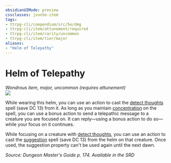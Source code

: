 ```yaml
---
obsidianUIMode: preview
cssclasses: json5e-item
tags:
- ttrpg-cli/compendium/src/5e/dmg
- ttrpg-cli/item/attunement/required
- ttrpg-cli/item/rarity/uncommon
- ttrpg-cli/item/tier/major
aliases: 
- "Helm of Telepathy"
---
```

# Helm of Telepathy
*Wondrous item, major, uncommon (requires attunement)*  
![](/3-Mechanics/CLI/Compendium/items/img/helm-of-telepathy.webp#right)


While wearing this helm, you can use an action to cast the [detect thoughts](/3-Mechanics/CLI/Compendium/spells/detect-thoughts.md) spell (save DC 13) from it. As long as you maintain [concentration](/3-Mechanics/CLI/Rules/conditions.md#Concentration) on the spell, you can use a bonus action to send a telepathic message to a creature you are focused on. It can reply—using a bonus action to do so—while your focus on it continues.

While focusing on a creature with [detect thoughts](/3-Mechanics/CLI/Compendium/spells/detect-thoughts.md), you can use an action to cast the [suggestion](/3-Mechanics/CLI/Compendium/spells/suggestion.md) spell (save DC 13) from the helm on that creature. Once used, the suggestion property can't be used again until the next dawn.

*Source: Dungeon Master's Guide p. 174. Available in the <span title='Systems Reference Document (5.1)'>SRD</span>*